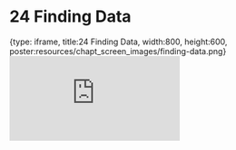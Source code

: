 # 24 Finding Data
 
{type: iframe, title:24 Finding Data, width:800, height:600, poster:resources/chapt_screen_images/finding-data.png}
![](https://datatrail-jhu.github.io/DataTrail_ReOrg/no_toc/finding-data.html)
 

 
